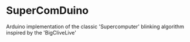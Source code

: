 # SuperComDuino
Arduino implementation of the classic 'Supercomputer' blinking algorithm inspired by the 'BigCliveLive'
